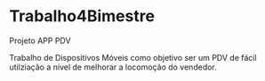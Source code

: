 # Trabalho4Bimestre
Projeto APP PDV

Trabalho de Dispositivos Móveis como objetivo ser um PDV de fácil utilziação a nível de melhorar a locomoção do vendedor.
